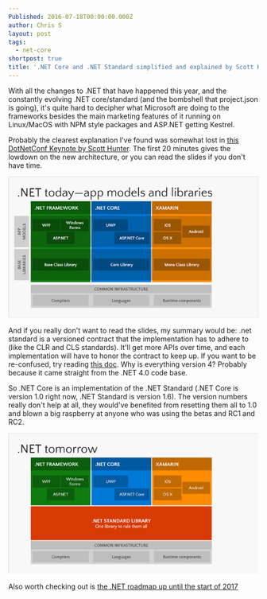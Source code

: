```yaml
---
Published: 2016-07-18T00:00:00.000Z
author: Chris S
layout: post
tags:
  - net-core
shortpost: true
title: '.NET Core and .NET Standard simplified and explained by Scott Hunter'
---
```

With all the changes to .NET that have happened this year, and the constantly evolving .NET core/standard (and the bombshell that project.json is going), it's quite hard to decipher what Microsoft are doing to the frameworks besides the main marketing features of it running on Linux/MacOS with NPM style packages and ASP.NET getting Kestrel.

Probably the clearest explanation I've found was somewhat lost in [this DotNetConf Keynote by Scott Hunter](https://channel9.msdn.com/Events/dotnetConf/2016/NET-Conf-Day-1-Keynote-Scott-Hunter). The first 20 minutes gives the lowdown on the new architecture, or you can read the slides if you don't have time.

![.net today](/wp-content/uploads/2016/.net-today.png)

And if you really don't want to read the slides, my summary would be: .net standard is a versioned contract that the implementation has to adhere to (like the CLR and CLS standards). It'll get more APIs over time, and each implementation will have to honor the contract to keep up. If you want to be re-confused, try reading [this doc](https://github.com/dotnet/corefx/blob/master/Documentation/architecture/net-platform-standard.md#user-content-list-of-net-corefx-apis-and-their-associated-net-platform-standard-version). Why is everything version 4? Probably because it came straight from the .NET 4.0 code base.

So .NET Core is an implementation of the .NET Standard (.NET Core is version 1.0 right now, .NET Standard is version 1.6). The version numbers really don't help at all, they would've benefited from resetting them all to 1.0 and blown a big raspberry at anyone who was using the betas and RC1 and RC2.

![.net core](/wp-content/uploads/2016/.net-tommorow.png)

Also worth checking out is [the .NET roadmap up until the start of 2017](https://blogs.msdn.microsoft.com/dotnet/2016/07/15/net-core-roadmap/)
